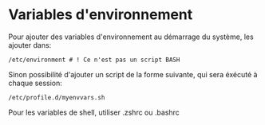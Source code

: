 # Variables d'environnement

Pour ajouter des variables d'environnement au démarrage du système, les ajouter dans:

    /etc/environment # ! Ce n'est pas un script BASH 

Sinon possibilité d'ajouter un script de la forme suivante, qui sera éxécuté à chaque session:

    /etc/profile.d/myenvvars.sh
    
Pour les variables de shell, utiliser .zshrc ou .bashrc    
